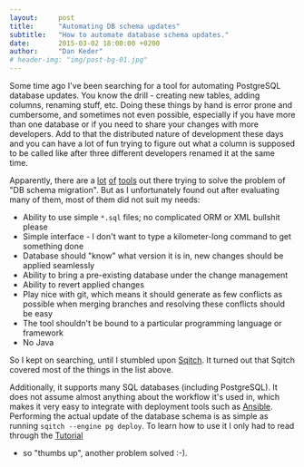 ```yaml
---
layout:     post
title:      "Automating DB schema updates"
subtitle:   "How to automate database schema updates."
date:       2015-03-02 18:00:00 +0200
author:     "Dan Keder"
# header-img: "img/post-bg-01.jpg"
---
```


Some time ago I've been searching for a tool for automating PostgreSQL database
updates. You know the drill - creating new tables, adding columns, renaming
stuff, etc. Doing these things by hand is error prone and cumbersome, and
sometimes not even possible, especially if you have more than one database or if
you need to share your changes with more developers. Add to that the distributed
nature of development these days and you can have a lot of fun trying to figure
out what a column is supposed to be called like after three different developers
renamed it at the same time.

Apparently, there are a
[lot](http://flywaydb.org/)
[of](https://alembic.readthedocs.org/en/latest/)
[tools](http://www.liquibase.org/)
out there trying to solve the problem of "DB schema migration". But as I
unfortunately found out after evaluating many of them, most of them did not suit
my needs:

- Ability to use simple `*.sql` files; no complicated ORM or XML bullshit please
- Simple interface - I don't want to type a kilometer-long command to get
  something done
- Database should "know" what version it is in, new changes should be applied
  seamlessly
- Ability to bring a pre-existing database under the change management
- Ability to revert applied changes
- Play nice with git, which means it should generate as few conflicts as
  possible when merging branches and resolving these conflicts should be easy
- The tool shouldn't be bound to a particular programming language or framework
- No Java

So I kept on searching, until I stumbled upon [Sqitch](http://sqitch.org/). It
turned out that Sqitch covered most of the things in the list above.

Additionally, it supports many SQL databases (including PostgreSQL). It does not
assume almost anything about the workflow it's used in, which makes it very easy
to integrate with deployment tools such as
[Ansible](http://www.ansible.com/how-ansible-works). Performing the actual
update of the database schema is as simple as running `sqitch --engine pg
deploy`. To learn how to use it I only had to read through the
[Tutorial](https://metacpan.org/pod/distribution/App-Sqitch/lib/sqitchtutorial.pod)
- so "thumbs up", another problem solved :-).
